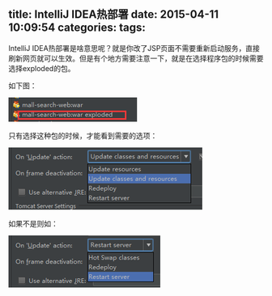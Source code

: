 title: IntelliJ IDEA热部署
date: 2015-04-11 10:09:54
categories:
tags:
---
IntelliJ IDEA热部署是啥意思呢？就是你改了JSP页面不需要重新启动服务，直接刷新网页就可以生效。但是有个地方需要注意一下，就是在选择程序包的时候需要选择exploded的包。

如下图：

![img](/assets/images/Intelli1.png)

只有选择这种包的时候，才能看到需要的选项：

![img](/assets/images/Intelli2.png)

如果不是则如：

![img](/assets/images/Intelli3.png)
